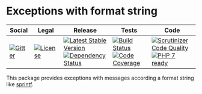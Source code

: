 # Exceptions with format string

<table>
<thead>
<tr>
<th>Social</th>
<th>Legal</th>
<th>Release</th>
<th>Tests</th>
<th>Code</th>
</tr>
</thead>
<tbody>
<tr>
<td>
<a href="https://gitter.im/SetBased/php-abc?utm_source=badge&utm_medium=badge&utm_campaign=pr-badge"><img src="https://badges.gitter.im/SetBased/php-abc.svg" alt="Gitter"/></a>
</td>
<td>
<a href="https://packagist.org/packages/setbased/exception"><img src="https://poser.pugx.org/setbased/exception/license" alt="License"/></a>
</td>
<td>
<a href="https://packagist.org/packages/setbased/exception"><img src="https://poser.pugx.org/setbased/exception/v/stable" alt="Latest Stable Version"/></a><br/>
<a href="https://www.versioneye.com/user/projects/571143d0fcd19a00518559f0"><img src="https://www.versioneye.com/user/projects/571143d0fcd19a00518559f0/badge.svg?style=flat" alt="Dependency Status"/></a>
</td>
<td>
<a href="https://travis-ci.org/SetBased/php-exception"><img src="https://travis-ci.org/SetBased/php-exception.svg?branch=master" alt="Build Status"/></a><br/>
<a href="https://scrutinizer-ci.com/g/SetBased/php-exception/?branch=master"><img src="https://scrutinizer-ci.com/g/SetBased/php-exception/badges/coverage.png?b=master" alt="Code Coverage"/></a>
</td>
<td>
<a href="https://scrutinizer-ci.com/g/SetBased/php-exception/?branch=master"><img src="https://scrutinizer-ci.com/g/SetBased/php-exception/badges/quality-score.png?b=master" alt="Scrutinizer Code Quality"/></a><br/>
<a href="https://travis-ci.org/SetBased/php-exception"><img src="http://php7ready.timesplinter.ch/SetBased/php-exception/badge.svg" alt="PHP 7 ready"/></a>
</td>
</tr>
</tbody>
</table>

This package provides exceptions with messages according a format string like 
[sprintf](http://php.net/manual/en/function.sprintf.php).
